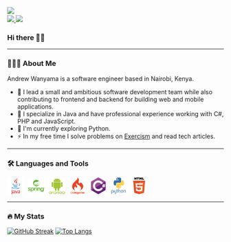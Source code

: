   <div id="header" align="left">
    <img src="https://media.giphy.com/media/1GEATImIxEXVR79Dhk/giphy.gif" width="134"/>  
    <div id="badges">
      <a href="https://www.linkedin.com/in/andrew-wanyama" target="_blank">
        <img src="https://img.shields.io/badge/LinkedIn-blue?logo=linkedin&logoColor=white&style=flat"/>
      </a>
      <a href="https://www.abinstance.com/dev" target="_blank">
        <img src="https://img.shields.io/badge/Portfolio-rgb(223,%20255,%20128)&style=flat"/>
      </a>
    <div/>
    <h3>
      Hi there 👋🏽
    </h3>
  </div>

  ---

  ### 👨🏽‍💻 About Me

  Andrew Wanyama is a software engineer based in Nairobi, Kenya.

  - 🔭 I lead a small and ambitious software development team while also contributing to frontend and backend for building web and mobile applications.
  - 🚀 I specialize in Java and have professional experience working with C#, PHP and JavaScript.  
  - 🌱 I'm currently exploring Python.
  - ⚡ In my free time I solve problems on [Exercism](https://exercism.org) and read tech articles.

  ---

  ### 🛠️ Languages and Tools

  <div>
    <img src="https://github.com/devicons/devicon/blob/master/icons/java/java-original-wordmark.svg" title="Java" alt="Java" width="40" height="40"/>&nbsp;  
    <img src="https://github.com/devicons/devicon/blob/master/icons/spring/spring-original-wordmark.svg" title="Spring" alt="Spring" width="40" height="40"/>&nbsp;
    <img src="https://github.com/devicons/devicon/blob/master/icons/android/android-plain-wordmark.svg" title="Android" alt="Android" width="40" height="40"/>&nbsp;
    <img src="https://github.com/devicons/devicon/blob/master/icons/codeigniter/codeigniter-plain-wordmark.svg" title="CodeIgniter" alt="CodeIgniter" width="40" height="40"/>&nbsp;
    <img src="https://github.com/devicons/devicon/blob/master/icons/csharp/csharp-original.svg" title="csharp" alt="csharp" width="40" height="40"/>&nbsp;
    <img src="https://github.com/devicons/devicon/blob/master/icons/python/python-original-wordmark.svg" title="Python" alt="Python" width="40" height="40"/>&nbsp;
    <img src="https://github.com/devicons/devicon/blob/master/icons/html5/html5-original-wordmark.svg" title="HTML5" alt="HTML" width="40" height="40"/>&nbsp;
  </div>

  ---

  ### 🔥 My Stats

  [![GitHub Streak](http://github-readme-streak-stats.herokuapp.com?user=andrew-wanyama&theme=dark&background=000000)](https://git.io/streak-stats)
  [![Top Langs](https://github-readme-stats.vercel.app/api/top-langs/?username=andrew-wanyama&count_private=true&layout=compact&theme=vision-friendly-dark)](https://github.com/anuraghazra/github-readme-stats)
